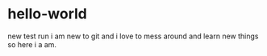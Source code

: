 # hello-world
new test run 
i am new to git and i love to mess around and learn new things 
so here i a am.
